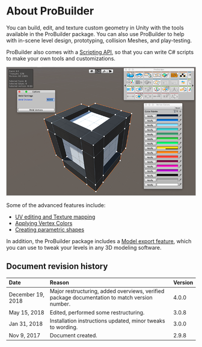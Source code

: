 ﻿# About ProBuilder

You can build, edit, and texture custom geometry in Unity with the tools available in the ProBuilder package. You can also use ProBuilder to help with in-scene level design, prototyping, collision Meshes, and play-testing. 

ProBuilder also comes with a [Scripting API](api.md), so that you can write C# scripts to make your own tools and customizations.

![ProBuilder and Unity](images/probuilder_unitylogo.png)

Some of the advanced features include:

* [UV editing and Texture mapping](workflow-texture-mapping.md)
* [Applying Vertex Colors](workflow-vertexcolors.md)
* [Creating parametric shapes](workflow-create.md)

In addition, the ProBuilder package includes a [Model export feature](workflow-exporting.md), which you can use to tweak your levels in any 3D modeling software.



## Document revision history

| Date | Reason | Version |
|:---|:---|:---|
| December 19, 2018 | Major restructuring, added overviews, verified package documentation to match version number. | 4.0.0 |
| May 15, 2018 | Edited, performed some restructuring. | 3.0.8 |
| Jan 31, 2018 | Installation instructions updated, minor tweaks to wording. | 3.0.0 |
| Nov 9, 2017 | Document created. | 2.9.8 |
